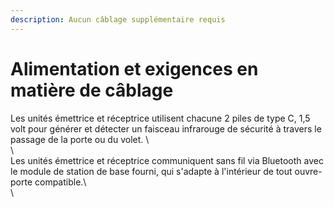 ```yaml
---  
description: Aucun câblage supplémentaire requis  
---  
```

   
# Alimentation et exigences en matière de câblage  
   
Les unités émettrice et réceptrice utilisent chacune 2 piles de type C, 1,5 volt pour générer et détecter un faisceau infrarouge de sécurité à travers le passage de la porte ou du volet. \  
\  
Les unités émettrice et réceptrice communiquent sans fil via Bluetooth avec le module de station de base fourni, qui s'adapte à l'intérieur de tout ouvre-porte compatible.\  
\
